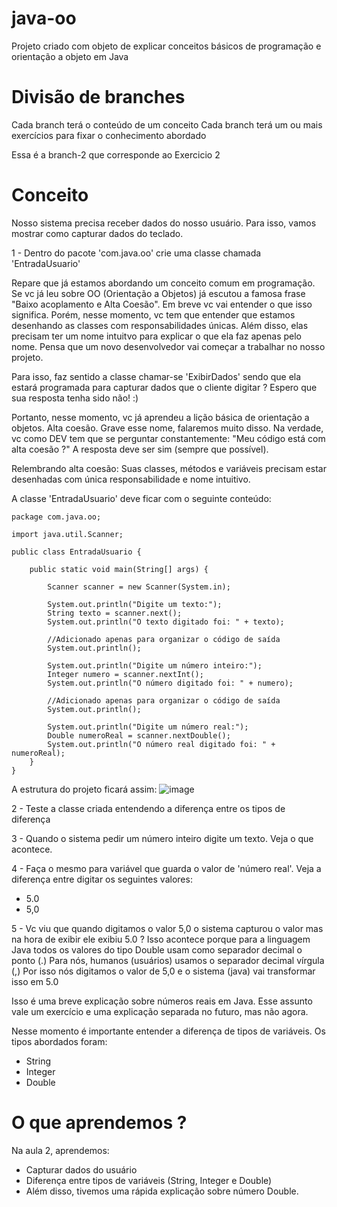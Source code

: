 # java-oo
Projeto criado com objeto de explicar conceitos básicos de programação e orientação a objeto em Java

# Divisão de branches
Cada branch terá o conteúdo de um conceito
Cada branch terá um ou mais exercícios para fixar o conhecimento abordado

Essa é a branch-2 que corresponde ao Exercicio 2

# Conceito
Nosso sistema precisa receber dados do nosso usuário.
Para isso, vamos mostrar como capturar dados do teclado.

1 - Dentro do pacote 'com.java.oo' crie uma classe chamada 'EntradaUsuario'

Repare que já estamos abordando um conceito comum em programação.
Se vc já leu sobre OO (Orientação a Objetos) já escutou a famosa frase "Baixo acoplamento e Alta Coesão".
Em breve vc vai entender o que isso significa. Porém, nesse momento, vc tem que entender que estamos desenhando as classes com responsabilidades únicas.
Além disso, elas precisam ter um nome intuitvo para explicar o que ela faz apenas pelo nome.
Pensa que um novo desenvolvedor vai começar a trabalhar no nosso projeto.

Para isso, faz sentido a classe chamar-se 'ExibirDados' sendo que ela estará programada para capturar dados que o cliente digitar ?
Espero que sua resposta tenha sido não! :)

Portanto, nesse momento, vc já aprendeu a lição básica de orientação a objetos. Alta coesão. Grave esse nome, falaremos muito disso.
Na verdade, vc como DEV tem que se perguntar constantemente: "Meu código está com alta coesão ?"
A resposta deve ser sim (sempre que possível).

Relembrando alta coesão:
Suas classes, métodos e variáveis precisam estar desenhadas com única responsabilidade e nome intuitivo.


A classe 'EntradaUsuario' deve ficar com o seguinte conteúdo:

````
package com.java.oo;

import java.util.Scanner;

public class EntradaUsuario {

    public static void main(String[] args) {

        Scanner scanner = new Scanner(System.in);

        System.out.println("Digite um texto:");
        String texto = scanner.next();
        System.out.println("O texto digitado foi: " + texto);

        //Adicionado apenas para organizar o código de saída
        System.out.println();

        System.out.println("Digite um número inteiro:");
        Integer numero = scanner.nextInt();
        System.out.println("O número digitado foi: " + numero);

        //Adicionado apenas para organizar o código de saída
        System.out.println();

        System.out.println("Digite um número real:");
        Double numeroReal = scanner.nextDouble();
        System.out.println("O número real digitado foi: " + numeroReal);
    }
}
````

A estrutura do projeto ficará assim:
![image](https://user-images.githubusercontent.com/22084402/154186937-c21957b9-00bc-4d03-ba3d-8b037470319e.png)


2 - Teste a classe criada entendendo a diferença entre os tipos de diferença

3 - Quando o sistema pedir um número inteiro digite um texto. Veja o que acontece.

4 - Faça o mesmo para variável que guarda o valor de 'número real'.
Veja a diferença entre digitar os seguintes valores:
- 5.0
- 5,0

5 - Vc viu que quando digitamos o valor 5,0 o sistema capturou o valor mas na hora de exibir ele exibiu 5.0 ?
Isso acontece porque para a linguagem Java todos os valores do tipo Double usam como separador decimal o ponto (.)
Para nós, humanos (usuários) usamos o separador decimal vírgula (,)
Por isso nós digitamos o valor de 5,0 e o sistema (java) vai transformar isso em 5.0

Isso é uma breve explicação sobre números reais em Java. Esse assunto vale um exercício e uma explicação separada no futuro, mas não agora. 


Nesse momento é importante entender a diferença de tipos de variáveis. Os tipos abordados foram:
- String
- Integer
- Double


# O que aprendemos ?

Na aula 2, aprendemos:
- Capturar dados do usuário
- Diferença entre tipos de variáveis (String, Integer e Double)
- Além disso, tivemos uma rápida explicação sobre número Double. 
